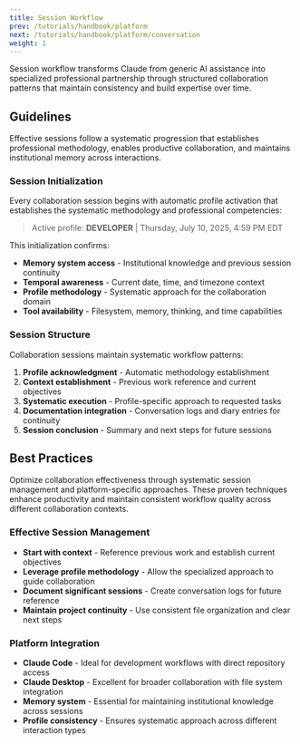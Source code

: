 ```yaml
---
title: Session Workflow
prev: /tutorials/handbook/platform
next: /tutorials/handbook/platform/conversation
weight: 1
---
```


Session workflow transforms Claude from generic AI assistance into specialized professional partnership through structured collaboration patterns that maintain consistency and build expertise over time.

<!--more-->

## Guidelines

Effective sessions follow a systematic progression that establishes professional methodology, enables productive collaboration, and maintains institutional memory across interactions.

### Session Initialization

Every collaboration session begins with automatic profile activation that establishes the systematic methodology and professional competencies:

> Active profile: **DEVELOPER** | Thursday, July 10, 2025, 4:59 PM EDT

This initialization confirms:

- **Memory system access** - Institutional knowledge and previous session continuity
- **Temporal awareness** - Current date, time, and timezone context
- **Profile methodology** - Systematic approach for the collaboration domain
- **Tool availability** - Filesystem, memory, thinking, and time capabilities

### Session Structure

Collaboration sessions maintain systematic workflow patterns:

1. **Profile acknowledgment** - Automatic methodology establishment
2. **Context establishment** - Previous work reference and current objectives
3. **Systematic execution** - Profile-specific approach to requested tasks
4. **Documentation integration** - Conversation logs and diary entries for continuity
5. **Session conclusion** - Summary and next steps for future sessions

## Best Practices

Optimize collaboration effectiveness through systematic session management and platform-specific approaches. These proven techniques enhance productivity and maintain consistent workflow quality across different collaboration contexts.

### Effective Session Management

- **Start with context** - Reference previous work and establish current objectives
- **Leverage profile methodology** - Allow the specialized approach to guide collaboration
- **Document significant sessions** - Create conversation logs for future reference
- **Maintain project continuity** - Use consistent file organization and clear next steps

### Platform Integration

- **Claude Code** - Ideal for development workflows with direct repository access
- **Claude Desktop** - Excellent for broader collaboration with file system integration
- **Memory system** - Essential for maintaining institutional knowledge across sessions
- **Profile consistency** - Ensures systematic approach across different interaction types
